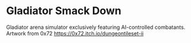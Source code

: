 # Gladiator Smack Down
 Gladiator arena simulator exclusively featuring AI-controlled combatants.
 Artwork from 0x72 https://0x72.itch.io/dungeontileset-ii
